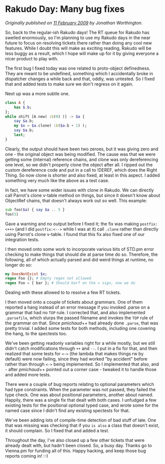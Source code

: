 # Rakudo Day: Many bug fixes
    
*Originally published on [11 February 2009](https://use-perl.github.io/user/JonathanWorthington/journal/38463/) by Jonathan Worthington.*

So, back to the regular-ish Rakudo days! The RT queue for Rakudo has swelled enormously, so I'm planning to use my Rakudo days in the near future to focus on resolving tickets there rather than doing any cool new features. While I doubt this will make as exciting reading, Rakudo will be less buggy as a result, which I hope will make up for it by giving everyone a nicer product to play with.  

The first bug I fixed today was one related to proto-object definedness. They are meant to be undefined, something which I accidentally broke in dispatcher changes a while back and that, oddly, was untested. So I fixed that and added tests to make sure we don't regress on it again.

Next up was a more subtle one.

```` raku
class A {
    has $.b;
};
while shift [A.new( :b(0) )] -> $a {
    say $a.b;
    my $x = $a.clone( :b($a.b + 1) );
    say $a.b;
    last;
}
````

Clearly, the output should have been two zeroes, but it was giving zero and one - the original object was being modified. The cause was that we were getting some (internal) reference chains, and clone was only dereferencing one level, so we didn't properly clone the object after all. I ripped out the custom dereference code and put in a call to !DEREF, which does the Right Thing. So now clone is shorter and also fixed, at least in this aspect. I added something very much like the above as a test case.

In fact, we have some wider issues with clone in Rakudo. We can directly call Parrot's clone v-table method on things, but since it doesn't know about ObjectRef chains, that doesn't always work out so well. This example:

```` raku
sub foo($a) { say $a .. 5 }
foo(5)
````

Gave a warning and no output before I fixed it; the fix was making `postfix:<++>` (and I did `postfix:<-->` while I was at it) call `.clone` rather than directly using Parrot's clone v-table. I found that this fix also fixed one of our integration tests.

I then moved onto some work to incorporate various bits of STD.pm error checking to make things that should die at parse time do so. Therefore, the following, all of which actually parsed and did weird things at runtime, no longer do so:

```` raku
my DoesNotExist $x;
regex Foo {}; # Empty regex not allowed
regex Foo = { bar }; # Should barf on the = sign, now we do
````

Dealing with these allowed to to resolve a few RT tickets.

I then moved onto a couple of tickets about grammars. One of them reported a hang instead of an error message if you invoked .parse on a grammar that had no `TOP` rule.  I corrected that, and also implemented `.parsefile`, which slurps the passed filename and invokes the `TOP` rule of the grammar on that. Since *pmichaud*++ had already done `.parse`, that was pretty trivial. I added some tests for both methods, including one covering the hang, to the spectests too.

We've been getting readonly variables right for a while mostly, but we still didn't catch modifications through `++` and `--`. I put in a fix for that, and then realized that some tests for `<->` (the lambda that makes things rw by default) were now failing, since they had worked "by accident" before rather than through `<->` being implemented. So I implemented that also, and - after *pmichaud*++ pointed out a corner case - tweaked it to handle those and added more tests.

There were a couple of bug reports relating to optional parameters which had type constraints. When the parameter was not passed, they failed the type check. One was about positional parameters, another about named. Happily, there was a single fix that dealt with both cases. I unfudged a few existing tests for the positional optional typed case, and wrote some for the named case since I didn't find any existing spectests for that.

We've been adding lots of compile-time detection of bad stuff of late. One that was missing was checking that if you `is also` a class that doesn't exist, it should complain. So I fixed that and added a test.

Throughout the day, I've also closed up a few other tickets that were already dealt with, but hadn't been closed. So, a busy day. Thanks go to Vienna.pm for funding all of this. Happy hacking, and keep those bug reports coming in! :-)
